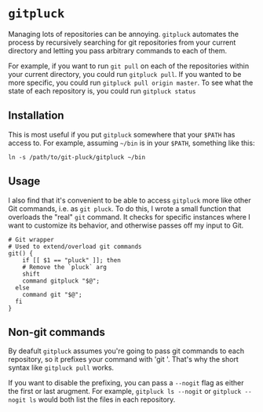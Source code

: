 # `gitpluck`

Managing lots of repositories can be annoying.  `gitpluck` automates the process by recursively searching for git repositories from your current directory and letting you pass arbitrary commands to each of them.

For example, if you want to run `git pull` on each of the repositories within your current directory, you could run `gitpluck pull`.  If you wanted to be more specific, you could run `gitpluck pull origin master`.  To see what the state of each repository is, you could run `gitpluck status`

## Installation

This is most useful if you put `gitpluck` somewhere that your `$PATH` has access to.  For example, assuming `~/bin` is in your `$PATH`, something like this:

`ln -s /path/to/git-pluck/gitpluck ~/bin`

## Usage

I also find that it's convenient to be able to access `gitpluck` more like other Git commands, i.e. as `git pluck`.  To do this, I wrote a small function that overloads the "real" `git` command.  It checks for specific instances where I want to customize its behavior, and otherwise passes off my input to Git.

```shell
# Git wrapper
# Used to extend/overload git commands
git() {
	if [[ $1 == "pluck" ]]; then
    # Remove the `pluck` arg
    shift
    command gitpluck "$@";
  else
    command git "$@";
  fi
}
```

## Non-git commands

By deafult `gitpluck` assumes you're going to pass git commands to each repository, so it prefixes your command with 'git '.  That's why the short syntax like `gitpluck pull` works.

If you want to disable the prefixing, you can pass a `--nogit` flag as either the first or last arugment.  For example, `gitpluck ls --nogit` or `gitpluck --nogit ls` would both list the files in each repository.